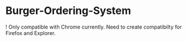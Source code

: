 # Burger-Ordering-System

! Only compatible with Chrome currently. Need to create compatibilty for Firefox and Explorer.

